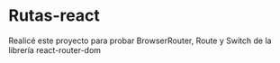 # Rutas-react

Realicé este proyecto para probar BrowserRouter, Route y Switch de la librería react-router-dom